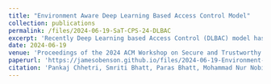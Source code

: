 ```yaml
---
title: "Environment Aware Deep Learning Based Access Control Model"
collection: publications
permalink: /files/2024-06-19-SaT-CPS-24-DLBAC
excerpt: 'Recently Deep Learning based Access Control (DLBAC) model has been developed to reduce the burden of access control model engineering on a human administrator, while managing accurate access control state in large, complex, and dynamic systems. DLBAC utilizes neural networks for addressing access control requirements of a system based on user and resource metadata. However, in today's rapidly evolving, dynamic, and complex world with billions of connected users and devices, there are various environmental aspects in different application domains that affect access control rights and decisions. While Attribute-Based Access Control (ABAC) have captured environmental factors through environmental attributes, DLBAC still lacks the capabilities of capturing any environmental factors and its use in access control decision making. In this paper, we propose an environment aware deep learning based access control model (DLBAC-Env) which includes environmental metadata in addition to user and resource metadata. We present an Industrial Internet of Things (IIoT) use case to demonstrate the need for DLBAC-Env and show how different types of environmental aspects in a specific domain are necessary towards making dynamic and autonomous access control decisions. We enhance the DLBAC model and dataset to incorporate environmental metadata and then implement and evaluate our DLBAC-Env model. We also present a reference implementation of DLBAC-Env in an edge cloudlet using AWS Greengrass.'
date: 2024-06-19
venue: 'Proceedings of the 2024 ACM Workshop on Secure and Trustworthy Cyber-Physical Systems'
paperurl: 'https://jamesobenson.github.io/files/2024-06-19-Environment-Aware-DLBAC.pdf'
citation: 'Pankaj Chhetri, Smriti Bhatt, Paras Bhatt, Mohammad Nur Nobi, James Benson, and Ram Krishnan. 2024. Environment Aware Deep Learning Based Access Control Model. In Proceedings of the 2024 ACM Workshop on Secure and Trustworthy Cyber-Physical Systems (SaT-CPS 24). Association for Computing Machinery, New York, NY, USA, 81–89. https://doi.org/10.1145/3643650.3659105'
---
```

